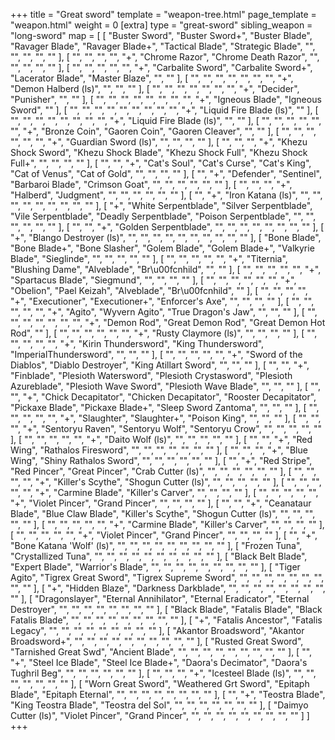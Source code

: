 +++
title = "Great sword"
template = "weapon-tree.html"
page_template = "weapon.html"
weight = 0
[extra]
type = "great-sword"
sibling_weapon = "long-sword"
map = [
  [
    "Buster Sword",
    "Buster Sword+",
    "Buster Blade",
    "Ravager Blade",
    "Ravager Blade+",
    "Tactical Blade",
    "Strategic Blade",
    "",
    "",
    "",
    "",
    ""
  ],
  [
    "",
    "",
    "",
    "",
    "+",
    "Chrome Razor",
    "Chrome Death Razor",
    "",
    "",
    "",
    "",
    ""
  ],
  [
    "",
    "",
    "",
    "",
    "",
    "+",
    "Carbalite Sword",
    "Carbalite Sword+",
    "Lacerator Blade",
    "Master Blaze",
    "",
    ""
  ],
  [
    "",
    "",
    "",
    "",
    "",
    "",
    "",
    "+",
    "Demon Halberd (ls)",
    "",
    "",
    ""
  ],
  [
    "",
    "",
    "",
    "",
    "",
    "",
    "",
    "+",
    "Decider",
    "Punisher",
    "",
    ""
  ],
  [
    "",
    "",
    "",
    "",
    "",
    "",
    "",
    "",
    "+",
    "Igneous Blade",
    "Igneous Sword",
    ""
  ],
  [
    "",
    "",
    "",
    "",
    "",
    "",
    "",
    "",
    "",
    "+",
    "Liquid Fire Blade (ls)",
    ""
  ],
  [
    "",
    "",
    "",
    "",
    "",
    "",
    "",
    "",
    "+",
    "Liquid Fire Blade (ls)",
    "",
    ""
  ],
  [
    "",
    "",
    "",
    "",
    "",
    "",
    "+",
    "Bronze Coin",
    "Gaoren Coin",
    "Gaoren Cleaver",
    "",
    ""
  ],
  [
    "",
    "",
    "",
    "",
    "",
    "",
    "+",
    "Guardian Sword (ls)",
    "",
    "",
    "",
    ""
  ],
  [
    "",
    "",
    "",
    "+",
    "Khezu Shock Sword",
    "Khezu Shock Blade",
    "Khezu Shock Full",
    "Khezu Shock Full+",
    "",
    "",
    "",
    ""
  ],
  [
    "",
    "",
    "+",
    "Cat's Soul",
    "Cat's Curse",
    "Cat's King",
    "Cat of Venus",
    "Cat of Gold",
    "",
    "",
    "",
    ""
  ],
  [
    "",
    "+",
    "Defender",
    "Sentinel",
    "Barbaroi Blade",
    "Crimson Goat",
    "",
    "",
    "",
    "",
    "",
    ""
  ],
  [
    "",
    "",
    "",
    "+",
    "Halberd",
    "Judgment",
    "",
    "",
    "",
    "",
    "",
    ""
  ],
  [
    "",
    "+",
    "Iron Katana (ls)",
    "",
    "",
    "",
    "",
    "",
    "",
    "",
    "",
    ""
  ],
  [
    "+",
    "White Serpentblade",
    "Silver Serpentblade",
    "Vile Serpentblade",
    "Deadly Serpentblade",
    "Poison Serpentblade",
    "",
    "",
    "",
    "",
    "",
    ""
  ],
  [
    "",
    "",
    "+",
    "Golden Serpentblade",
    "",
    "",
    "",
    "",
    "",
    "",
    "",
    ""
  ],
  [
    "+",
    "Blango Destroyer (ls)",
    "",
    "",
    "",
    "",
    "",
    "",
    "",
    "",
    "",
    ""
  ],
  [
    "Bone Blade",
    "Bone Blade+",
    "Bone Slasher",
    "Golem Blade",
    "Golem Blade+",
    "Valkyrie Blade",
    "Sieglinde",
    "",
    "",
    "",
    "",
    ""
  ],
  [
    "",
    "",
    "",
    "",
    "",
    "+",
    "Titernia",
    "Blushing Dame",
    "Alveblade",
    "Br\u00fcnhild",
    "",
    ""
  ],
  [
    "",
    "",
    "",
    "",
    "",
    "+",
    "Spartacus Blade",
    "Siegmund",
    "",
    "",
    "",
    ""
  ],
  [
    "",
    "",
    "",
    "",
    "",
    "",
    "+",
    "Obelion",
    "Pael Keizah",
    "Alveblade",
    "Br\u00fcnhild",
    ""
  ],
  [
    "",
    "",
    "",
    "",
    "+",
    "Executioner",
    "Executioner+",
    "Enforcer's Axe",
    "",
    "",
    "",
    ""
  ],
  [
    "",
    "",
    "",
    "",
    "",
    "+",
    "Agito",
    "Wyvern Agito",
    "True Dragon's Jaw",
    "",
    "",
    ""
  ],
  [
    "",
    "",
    "",
    "",
    "",
    "",
    "",
    "+",
    "Demon Rod",
    "Great Demon Rod",
    "Great Demon Hot Rod",
    ""
  ],
  [
    "",
    "",
    "",
    "",
    "",
    "",
    "+",
    "Rusty Claymore (ls)",
    "",
    "",
    "",
    ""
  ],
  [
    "",
    "",
    "",
    "",
    "",
    "+",
    "Kirin Thundersword",
    "King Thundersword",
    "ImperialThundersword",
    "",
    "",
    ""
  ],
  [
    "",
    "",
    "",
    "",
    "",
    "+",
    "Sword of the Diablos",
    "Diablo Destroyer",
    "King Atillart Sword",
    "",
    "",
    ""
  ],
  [
    "",
    "",
    "+",
    "Finblade",
    "Plesioth Watersword",
    "Plesioth Crystasword",
    "Plesioth Azureblade",
    "Plesioth Wave Sword",
    "Plesioth Wave Blade",
    "",
    "",
    ""
  ],
  [
    "",
    "",
    "+",
    "Chick Decapitator",
    "Chicken Decapitator",
    "Rooster Decapitator",
    "Pickaxe Blade",
    "Pickaxe Blade+",
    "Sleep Sword Zantoma",
    "",
    "",
    ""
  ],
  [
    "",
    "",
    "",
    "",
    "",
    "+",
    "Slaughter",
    "Slaughter+",
    "Poison King",
    "",
    "",
    ""
  ],
  [
    "",
    "",
    "",
    "+",
    "Sentoryu Raven",
    "Sentoryu Wolf",
    "Sentoryu Crow",
    "",
    "",
    "",
    "",
    ""
  ],
  [
    "",
    "",
    "",
    "",
    "",
    "+",
    "Daito Wolf (ls)",
    "",
    "",
    "",
    "",
    ""
  ],
  [
    "",
    "",
    "+",
    "Red Wing",
    "Rathalos Firesword",
    "",
    "",
    "",
    "",
    "",
    "",
    ""
  ],
  [
    "",
    "",
    "",
    "+",
    "Blue Wing",
    "Shiny Rathalos Sword",
    "",
    "",
    "",
    "",
    "",
    ""
  ],
  [
    "",
    "+",
    "Red Stripe",
    "Red Pincer",
    "Great Pincer",
    "Crab Cutter (ls)",
    "",
    "",
    "",
    "",
    "",
    ""
  ],
  [
    "",
    "",
    "",
    "",
    "+",
    "Killer's Scythe",
    "Shogun Cutter (ls)",
    "",
    "",
    "",
    "",
    ""
  ],
  [
    "",
    "",
    "",
    "",
    "",
    "+",
    "Carmine Blade",
    "Killer's Carver",
    "",
    "",
    "",
    ""
  ],
  [
    "",
    "",
    "",
    "",
    "",
    "+",
    "Violet Pincer",
    "Grand Pincer",
    "",
    "",
    "",
    ""
  ],
  [
    "",
    "",
    "+",
    "Ceanataur Blade",
    "Blue Claw Blade",
    "Killer's Scythe",
    "Shogun Cutter (ls)",
    "",
    "",
    "",
    "",
    ""
  ],
  [
    "",
    "",
    "",
    "",
    "",
    "+",
    "Carmine Blade",
    "Killer's Carver",
    "",
    "",
    "",
    ""
  ],
  [
    "",
    "",
    "",
    "",
    "",
    "+",
    "Violet Pincer",
    "Grand Pincer",
    "",
    "",
    "",
    ""
  ],
  [
    "",
    "+",
    "Bone Katana 'Wolf' (ls)",
    "",
    "",
    "",
    "",
    "",
    "",
    "",
    "",
    ""
  ],
  [
    "Frozen Tuna",
    "Crystallized Tuna",
    "",
    "",
    "",
    "",
    "",
    "",
    "",
    "",
    "",
    ""
  ],
  [
    "Black Belt Blade",
    "Expert Blade",
    "Warrior's Blade",
    "",
    "",
    "",
    "",
    "",
    "",
    "",
    "",
    ""
  ],
  [
    "Tiger Agito",
    "Tigrex Great Sword",
    "Tigrex Supreme Sword",
    "",
    "",
    "",
    "",
    "",
    "",
    "",
    "",
    ""
  ],
  [
    "+",
    "Hidden Blaze",
    "Darkness Darkblade",
    "",
    "",
    "",
    "",
    "",
    "",
    "",
    "",
    ""
  ],
  [
    "Dragonslayer",
    "Eternal Annihilator",
    "Eternal Eradicator",
    "Eternal Destroyer",
    "",
    "",
    "",
    "",
    "",
    "",
    "",
    ""
  ],
  [
    "Black Blade",
    "Fatalis Blade",
    "Black Fatalis Blade",
    "",
    "",
    "",
    "",
    "",
    "",
    "",
    "",
    ""
  ],
  [
    "+",
    "Fatalis Ancestor",
    "Fatalis Legacy",
    "",
    "",
    "",
    "",
    "",
    "",
    "",
    "",
    ""
  ],
  [
    "Akantor Broadsword",
    "Akantor Broadsword+",
    "",
    "",
    "",
    "",
    "",
    "",
    "",
    "",
    "",
    ""
  ],
  [
    "Rusted Great Sword",
    "Tarnished Great Swd",
    "Ancient Blade",
    "",
    "",
    "",
    "",
    "",
    "",
    "",
    "",
    ""
  ],
  [
    "",
    "+",
    "Steel Ice Blade",
    "Steel Ice Blade+",
    "Daora's Decimator",
    "Daora's Tughril Beg",
    "",
    "",
    "",
    "",
    "",
    ""
  ],
  [
    "",
    "",
    "",
    "+",
    "Icesteel Blade (ls)",
    "",
    "",
    "",
    "",
    "",
    "",
    ""
  ],
  [
    "Worn Great Sword",
    "Weathered Grt Sword",
    "Epitaph Blade",
    "Epitaph Eternal",
    "",
    "",
    "",
    "",
    "",
    "",
    "",
    ""
  ],
  [
    "",
    "+",
    "Teostra Blade",
    "King Teostra Blade",
    "Teostra del Sol",
    "",
    "",
    "",
    "",
    "",
    "",
    ""
  ],
  [
    "Daimyo Cutter (ls)",
    "Violet Pincer",
    "Grand Pincer",
    "",
    "",
    "",
    "",
    "",
    "",
    "",
    "",
    ""
  ]
]
+++

